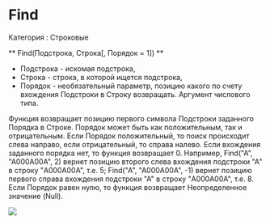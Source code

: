 ﻿
# Find

Категория : Строковые

** Find(Подстрока, Строка[, Порядок = 1]) **

* Подстрока - искомая подстрока,
* Строка - строка, в которой ищется подстрока,
* Порядок - необязательный параметр, позицию какого по счету вхождения Подстроки в Строку возвращать. Аргумент числового типа.

Функция возвращает позицию первого символа Подстроки заданного Порядка в Строке.
 Порядок может быть как положительным, так и отрицательным. Если Порядок положительный, то поиск происходит слева направо, если отрицательный, то справа налево.
 Если вхождения заданного порядка нет, то функция возвращает 0.
 Например, Find("A", "A000A00A", 2) вернет позицию второго слева вхождения подстроки "А" в строку "A000A00A", т.е. 5;
 Find("A", "A000A00A", -1) вернет позицию первого справа вхождения подстроки "А" в строку "A000A00A", т.е. 8.
 Если Порядок равен нулю, то функция возвращает Неопределенное значение (Null).

![](/mediatag>Строковые)

